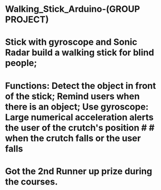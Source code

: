 # Walking_Stick_Arduino-(GROUP PROJECT)
# Stick with gyroscope and Sonic Radar build a walking stick for blind people;
# Functions: Detect the object in front of the stick; Remind users when there is an object; Use gyroscope: Large numerical acceleration alerts the user of the crutch's position # # when the crutch falls or the user falls
# Got the 2nd Runner up prize during the courses. 
